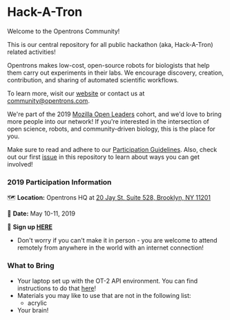# Hack-A-Tron

Welcome to the Opentrons Community!

This is our central repository for all public hackathon (aka, Hack-A-Tron) related activities!

Opentrons makes low-cost, open-source robots for biologists that help them carry out experiments in their labs. We encourage discovery, creation, contribution, and sharing of automated scientific workflows.

To learn more, wisit our [website](http://opentrons.com) or contact us at community@opentrons.com.

We're part of the 2019 [Mozilla Open Leaders](https://foundation.mozilla.org/en/opportunity/mozilla-open-leaders/round-7/participants/participants---cohort-c/) cohort, and we'd love to bring more people into our network! If you're interested in the intersection of open science, robots, and community-driven biology, this is the place for you.

Make sure to read and adhere to our [Participation Guidelines](). Also, check out our first [issue](https://github.com/Opentrons/Hack-A-Tron/issues/1) in this repository to learn about ways you can get involved!

### 2019 Participation Information
🗺 **Location:** Opentrons HQ at [20 Jay St, Suite 528, Brooklyn, NY 11201](https://goo.gl/maps/rQCYLUqPXZSJ33Mk7)

📆 **Date:** May 10-11, 2019

📝 **Sign up [HERE](https://hack-a-tron.paperform.co/)**
- Don't worry if you can't make it in person - you are welcome to attend remotely from anywhere in the world with an internet   connection!

### What to Bring
- Your laptop set up with the OT-2 API environment. You can find instructions to do that [here](https://github.com/Opentrons/opentrons/blob/edge/CONTRIBUTING.md#development-setup)!
- Materials you may like to use that are not in the following list:
  - acrylic
- Your brain!



